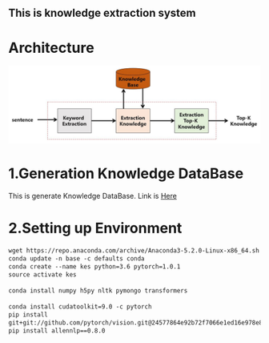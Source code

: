 ## This is knowledge extraction system


# Architecture
![architecture](/architecture/architecture.JPG)

# 1.Generation Knowledge DataBase
This is generate Knowledge DataBase. Link is [Here](https://github.com/jaeyun95/KnowledgeExtraction/tree/master/generationDB)

# 2.Setting up Environment
```
wget https://repo.anaconda.com/archive/Anaconda3-5.2.0-Linux-x86_64.sh
conda update -n base -c defaults conda
conda create --name kes python=3.6 pytorch=1.0.1
source activate kes

conda install numpy h5py nltk pymongo transformers

conda install cudatoolkit=9.0 -c pytorch
pip install git+git://github.com/pytorch/vision.git@24577864e92b72f7066e1ed16e978e873e19d13d
pip install allennlp==0.8.0
```